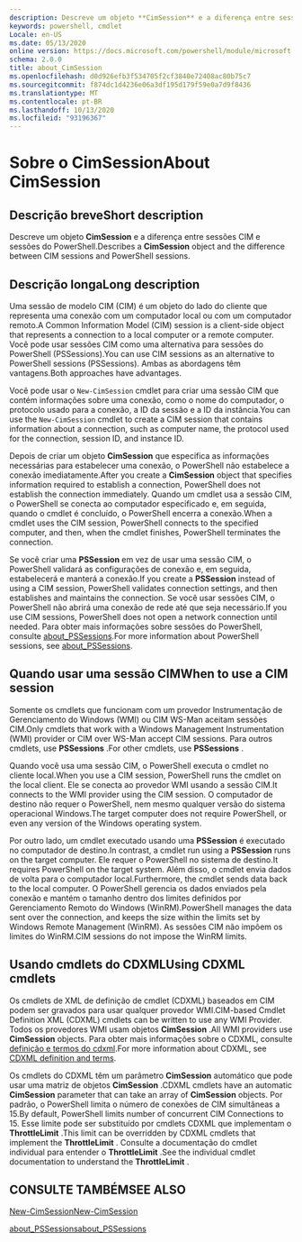 ```yaml
---
description: Descreve um objeto **CimSession** e a diferença entre sessões CIM e sessões do PowerShell.
keywords: powershell, cmdlet
Locale: en-US
ms.date: 05/13/2020
online version: https://docs.microsoft.com/powershell/module/microsoft.powershell.core/about/about_cimsession?view=powershell-7.1&WT.mc_id=ps-gethelp
schema: 2.0.0
title: about_CimSession
ms.openlocfilehash: d0d926efb3f534705f2cf3840e72408ac80b75c7
ms.sourcegitcommit: f874dc1d4236e06a3df195d179f59e0a7d9f8436
ms.translationtype: MT
ms.contentlocale: pt-BR
ms.lasthandoff: 10/13/2020
ms.locfileid: "93196367"
---
```

# <a name="about-cimsession"></a><span data-ttu-id="0c8d6-104">Sobre o CimSession</span><span class="sxs-lookup"><span data-stu-id="0c8d6-104">About CimSession</span></span>

## <a name="short-description"></a><span data-ttu-id="0c8d6-105">Descrição breve</span><span class="sxs-lookup"><span data-stu-id="0c8d6-105">Short description</span></span>
<span data-ttu-id="0c8d6-106">Descreve um objeto **CimSession** e a diferença entre sessões CIM e sessões do PowerShell.</span><span class="sxs-lookup"><span data-stu-id="0c8d6-106">Describes a **CimSession** object and the difference between CIM sessions and PowerShell sessions.</span></span>

## <a name="long-description"></a><span data-ttu-id="0c8d6-107">Descrição longa</span><span class="sxs-lookup"><span data-stu-id="0c8d6-107">Long description</span></span>

<span data-ttu-id="0c8d6-108">Uma sessão de modelo CIM (CIM) é um objeto do lado do cliente que representa uma conexão com um computador local ou com um computador remoto.</span><span class="sxs-lookup"><span data-stu-id="0c8d6-108">A Common Information Model (CIM) session is a client-side object that represents a connection to a local computer or a remote computer.</span></span> <span data-ttu-id="0c8d6-109">Você pode usar sessões CIM como uma alternativa para sessões do PowerShell (PSSessions).</span><span class="sxs-lookup"><span data-stu-id="0c8d6-109">You can use CIM sessions as an alternative to PowerShell sessions (PSSessions).</span></span> <span data-ttu-id="0c8d6-110">Ambas as abordagens têm vantagens.</span><span class="sxs-lookup"><span data-stu-id="0c8d6-110">Both approaches have advantages.</span></span>

<span data-ttu-id="0c8d6-111">Você pode usar o `New-CimSession` cmdlet para criar uma sessão CIM que contém informações sobre uma conexão, como o nome do computador, o protocolo usado para a conexão, a ID da sessão e a ID da instância.</span><span class="sxs-lookup"><span data-stu-id="0c8d6-111">You can use the `New-CimSession` cmdlet to create a CIM session that contains information about a connection, such as computer name, the protocol used for the connection, session ID, and instance ID.</span></span>

<span data-ttu-id="0c8d6-112">Depois de criar um objeto **CimSession** que especifica as informações necessárias para estabelecer uma conexão, o PowerShell não estabelece a conexão imediatamente.</span><span class="sxs-lookup"><span data-stu-id="0c8d6-112">After you create a **CimSession** object that specifies information required to establish a connection, PowerShell does not establish the connection immediately.</span></span> <span data-ttu-id="0c8d6-113">Quando um cmdlet usa a sessão CIM, o PowerShell se conecta ao computador especificado e, em seguida, quando o cmdlet é concluído, o PowerShell encerra a conexão.</span><span class="sxs-lookup"><span data-stu-id="0c8d6-113">When a cmdlet uses the CIM session, PowerShell connects to the specified computer, and then, when the cmdlet finishes, PowerShell terminates the connection.</span></span>

<span data-ttu-id="0c8d6-114">Se você criar uma **PSSession** em vez de usar uma sessão CIM, o PowerShell validará as configurações de conexão e, em seguida, estabelecerá e manterá a conexão.</span><span class="sxs-lookup"><span data-stu-id="0c8d6-114">If you create a **PSSession** instead of using a CIM session, PowerShell validates connection settings, and then establishes and maintains the connection.</span></span> <span data-ttu-id="0c8d6-115">Se você usar sessões CIM, o PowerShell não abrirá uma conexão de rede até que seja necessário.</span><span class="sxs-lookup"><span data-stu-id="0c8d6-115">If you use CIM sessions, PowerShell does not open a network connection until needed.</span></span> <span data-ttu-id="0c8d6-116">Para obter mais informações sobre sessões do PowerShell, consulte [about_PSSessions](about_PSSessions.md).</span><span class="sxs-lookup"><span data-stu-id="0c8d6-116">For more information about PowerShell sessions, see [about_PSSessions](about_PSSessions.md).</span></span>

## <a name="when-to-use-a-cim-session"></a><span data-ttu-id="0c8d6-117">Quando usar uma sessão CIM</span><span class="sxs-lookup"><span data-stu-id="0c8d6-117">When to use a CIM session</span></span>

<span data-ttu-id="0c8d6-118">Somente os cmdlets que funcionam com um provedor Instrumentação de Gerenciamento do Windows (WMI) ou CIM WS-Man aceitam sessões CIM.</span><span class="sxs-lookup"><span data-stu-id="0c8d6-118">Only cmdlets that work with a Windows Management Instrumentation (WMI) provider or CIM over WS-Man accept CIM sessions.</span></span> <span data-ttu-id="0c8d6-119">Para outros cmdlets, use **PSSessions** .</span><span class="sxs-lookup"><span data-stu-id="0c8d6-119">For other cmdlets, use **PSSessions** .</span></span>

<span data-ttu-id="0c8d6-120">Quando você usa uma sessão CIM, o PowerShell executa o cmdlet no cliente local.</span><span class="sxs-lookup"><span data-stu-id="0c8d6-120">When you use a CIM session, PowerShell runs the cmdlet on the local client.</span></span> <span data-ttu-id="0c8d6-121">Ele se conecta ao provedor WMI usando a sessão CIM.</span><span class="sxs-lookup"><span data-stu-id="0c8d6-121">It connects to the WMI provider using the CIM session.</span></span> <span data-ttu-id="0c8d6-122">O computador de destino não requer o PowerShell, nem mesmo qualquer versão do sistema operacional Windows.</span><span class="sxs-lookup"><span data-stu-id="0c8d6-122">The target computer does not require PowerShell, or even any version of the Windows operating system.</span></span>

<span data-ttu-id="0c8d6-123">Por outro lado, um cmdlet executado usando uma **PSSession** é executado no computador de destino.</span><span class="sxs-lookup"><span data-stu-id="0c8d6-123">In contrast, a cmdlet run using a **PSSession** runs on the target computer.</span></span>
<span data-ttu-id="0c8d6-124">Ele requer o PowerShell no sistema de destino.</span><span class="sxs-lookup"><span data-stu-id="0c8d6-124">It requires PowerShell on the target system.</span></span> <span data-ttu-id="0c8d6-125">Além disso, o cmdlet envia dados de volta para o computador local.</span><span class="sxs-lookup"><span data-stu-id="0c8d6-125">Furthermore, the cmdlet sends data back to the local computer.</span></span> <span data-ttu-id="0c8d6-126">O PowerShell gerencia os dados enviados pela conexão e mantém o tamanho dentro dos limites definidos por Gerenciamento Remoto do Windows (WinRM).</span><span class="sxs-lookup"><span data-stu-id="0c8d6-126">PowerShell manages the data sent over the connection, and keeps the size within the limits set by Windows Remote Management (WinRM).</span></span> <span data-ttu-id="0c8d6-127">As sessões CIM não impõem os limites do WinRM.</span><span class="sxs-lookup"><span data-stu-id="0c8d6-127">CIM sessions do not impose the WinRM limits.</span></span>

## <a name="using-cdxml-cmdlets"></a><span data-ttu-id="0c8d6-128">Usando cmdlets do CDXML</span><span class="sxs-lookup"><span data-stu-id="0c8d6-128">Using CDXML cmdlets</span></span>

<span data-ttu-id="0c8d6-129">Os cmdlets de XML de definição de cmdlet (CDXML) baseados em CIM podem ser gravados para usar qualquer provedor WMI.</span><span class="sxs-lookup"><span data-stu-id="0c8d6-129">CIM-based Cmdlet Definition XML (CDXML) cmdlets can be written to use any WMI Provider.</span></span> <span data-ttu-id="0c8d6-130">Todos os provedores WMI usam objetos **CimSession** .</span><span class="sxs-lookup"><span data-stu-id="0c8d6-130">All WMI providers use **CimSession** objects.</span></span> <span data-ttu-id="0c8d6-131">Para obter mais informações sobre o CDXML, consulte [definição e termos do cdxml](/previous-versions/windows/desktop/wmi_v2/cdxml-overview).</span><span class="sxs-lookup"><span data-stu-id="0c8d6-131">For more information about CDXML, see [CDXML definition and terms](/previous-versions/windows/desktop/wmi_v2/cdxml-overview).</span></span>

<span data-ttu-id="0c8d6-132">Os cmdlets do CDXML têm um parâmetro **CimSession** automático que pode usar uma matriz de objetos **CimSession** .</span><span class="sxs-lookup"><span data-stu-id="0c8d6-132">CDXML cmdlets have an automatic **CimSession** parameter that can take an array of **CimSession** objects.</span></span> <span data-ttu-id="0c8d6-133">Por padrão, o PowerShell limita o número de conexões de CIM simultâneas a 15.</span><span class="sxs-lookup"><span data-stu-id="0c8d6-133">By default, PowerShell limits number of concurrent CIM Connections to 15.</span></span> <span data-ttu-id="0c8d6-134">Esse limite pode ser substituído por cmdlets CDXML que implementam o **ThrottleLimit** .</span><span class="sxs-lookup"><span data-stu-id="0c8d6-134">This limit can be overridden by CDXML cmdlets that implement the **ThrottleLimit** .</span></span> <span data-ttu-id="0c8d6-135">Consulte a documentação do cmdlet individual para entender o **ThrottleLimit** .</span><span class="sxs-lookup"><span data-stu-id="0c8d6-135">See the individual cmdlet documentation to understand the **ThrottleLimit** .</span></span>

## <a name="see-also"></a><span data-ttu-id="0c8d6-136">CONSULTE TAMBÉM</span><span class="sxs-lookup"><span data-stu-id="0c8d6-136">SEE ALSO</span></span>

[<span data-ttu-id="0c8d6-137">New-CimSession</span><span class="sxs-lookup"><span data-stu-id="0c8d6-137">New-CimSession</span></span>](xref:CimCmdlets.New-CimSession)

[<span data-ttu-id="0c8d6-138">about_PSSessions</span><span class="sxs-lookup"><span data-stu-id="0c8d6-138">about_PSSessions</span></span>](about_PSSessions.md)

